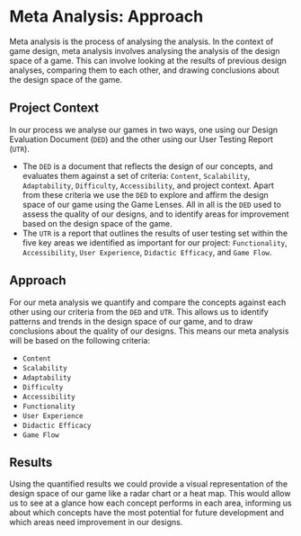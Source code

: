 # Meta Analysis: Approach

Meta analysis is the process of analysing the analysis. In the context of game design, meta analysis involves analysing the analysis of the design space of a game. This can involve looking at the results of previous design analyses, comparing them to each other, and drawing conclusions about the design space of the game.

## Project Context

In our process we analyse our games in two ways, one using our Design Evaluation Document (`DED`) and the other using our User Testing Report (`UTR`).

- The `DED` is a document that reflects the design of our concepts, and evaluates them against a set of criteria: `Content`, `Scalability`, `Adaptability`, `Difficulty`, `Accessibility`, and project context. Apart from these criteria we use the `DED` to explore and affirm the design space of our game using the Game Lenses. All in all is the `DED` used to assess the quality of our designs, and to identify areas for improvement based on the design space of the game.
- The `UTR` is a report that outlines the results of user testing set within the five key areas we identified as important for our project: `Functionality`, `Accessibility`, `User Experience`, `Didactic Efficacy`, and `Game Flow`.

## Approach

For our meta analysis we quantify and compare the concepts against each other using our criteria from the `DED` and `UTR`. This allows us to identify patterns and trends in the design space of our game, and to draw conclusions about the quality of our designs. This means our meta analysis will be based on the following criteria:

- `Content`
- `Scalability`
- `Adaptability`
- `Difficulty`
- `Accessibility`
- `Functionality`
- `User Experience`
- `Didactic Efficacy`
- `Game Flow`

## Results

Using the quantified results we could provide a visual representation of the design space of our game like a radar chart or a heat map. This would allow us to see at a glance how each concept performs in each area, informing us about which concepts have the most potential for future development and which areas need improvement in our designs.
